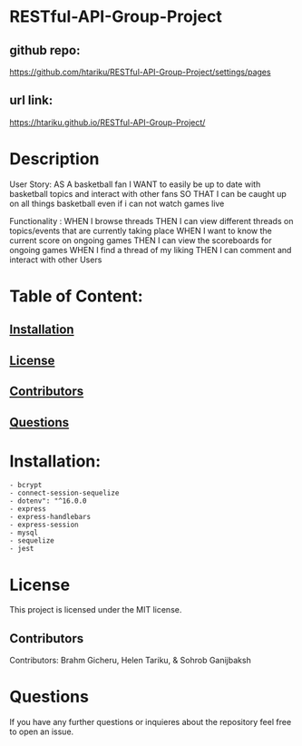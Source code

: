 # RESTful-API-Group-Project


## github repo:
https://github.com/htariku/RESTful-API-Group-Project/settings/pages

## url link: 
 https://htariku.github.io/RESTful-API-Group-Project/


 
   # Description
   User Story: 
   AS A basketball fan 
   I WANT to easily be up to date with basketball topics and interact with other fans 
   SO THAT I can be caught up on all things basketball even if i can not watch games live 

   Functionality :
   WHEN I browse threads 
   THEN I can view different threads on topics/events that are currently taking place 
   WHEN  I want to know the current score on ongoing games 
   THEN I can view the scoreboards for ongoing games 
   WHEN I find a thread of my liking
   THEN I can comment and interact with other Users  






   # Table of Content: 
   ## [Installation](#Installation)
   ## [License](#License)
   ## [Contributors](#Contributors)
   ## [Questions](#Questions)

 
   # Installation: 
    - bcrypt
    - connect-session-sequelize
    - dotenv": "^16.0.0
    - express
    - express-handlebars
    - express-session
    - mysql
    - sequelize
    - jest
 
   
   # License 
   This project is licensed under the MIT license.
   
  
   ## Contributors 
   Contributors: Brahm Gicheru, Helen Tariku, & Sohrob Ganijbaksh
 
 
   # Questions 
 If you have any further questions or inquieres about the repository feel free to open an issue.
 